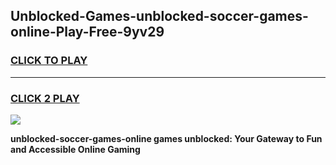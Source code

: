 
## Unblocked-Games-unblocked-soccer-games-online-Play-Free-9yv29
<h3>
<a href="https://premium76.site?title=unblocked-soccer-games-online&ref=19M">CLICK TO PLAY</a></h3>
<hr>

<h3>
<a href="https://premium76.site?title=unblocked-soccer-games-online&ref=19M">CLICK 2 PLAY</a>
  
</h3>

<a href="https://premium76.site?title=unblocked-soccer-games-online&ref=19M"><img src="https://clearcache.store/games.png"></a>


**unblocked-soccer-games-online games unblocked: Your Gateway to Fun and Accessible Online Gaming**
